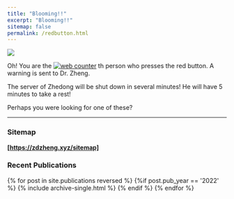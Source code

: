 ```yaml
---
title: "Blooming!!"
excerpt: "Blooming!!"
sitemap: false
permalink: /redbutton.html
---
```


![](https://zdzheng.xyz/images/boom.png)

Oh! You are the 
<a href="https://www.hitwebcounter.com" target="_blank">
<img src="https://hitwebcounter.com/counter/counter.php?page=8164440&style=0006&nbdigits=5&type=page&initCount=0" title="Free Counter" Alt="web counter"   border="0" /></a> th person who presses the red button. A warning is sent to Dr. Zheng. 

The server of Zhedong will be shut down in several minutes!  He will have 5 minutes to take a rest!

Perhaps you were looking for one of these? 

<hr>

### Sitemap

<strong><a href="https://zdzheng.xyz/sitemap"> [https://zdzheng.xyz/sitemap]</a></strong> 

### Recent Publications

{% for post in site.publications reversed %}
  {%if post.pub_year == '2022' %}
      {% include archive-single.html %}
  {% endif %}
{% endfor %}
